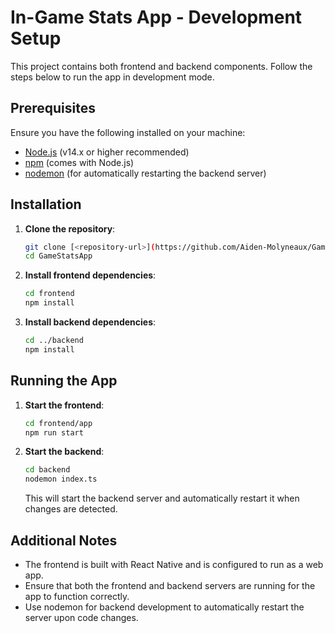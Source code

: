 # In-Game Stats App - Development Setup

This project contains both frontend and backend components. Follow the steps below to run the app in development mode.

## Prerequisites

Ensure you have the following installed on your machine:

- [Node.js](https://nodejs.org/) (v14.x or higher recommended)
- [npm](https://www.npmjs.com/) (comes with Node.js)
- [nodemon](https://nodemon.io/) (for automatically restarting the backend server)

## Installation

1. **Clone the repository**:

   ```bash
   git clone [<repository-url>](https://github.com/Aiden-Molyneaux/GameStatsApp.git)
   cd GameStatsApp
   ```

2. **Install frontend dependencies**:

   ```bash
   cd frontend
   npm install
   ```

3. **Install backend dependencies**:

   ```bash
   cd ../backend
   npm install
   ```

## Running the App

1. **Start the frontend**:

   ```bash
   cd frontend/app
   npm run start
   ```

2. **Start the backend**:

   ```bash
   cd backend
   nodemon index.ts
   ```

   This will start the backend server and automatically restart it when changes are detected.

## Additional Notes
- The frontend is built with React Native and is configured to run as a web app.
- Ensure that both the frontend and backend servers are running for the app to function correctly.
- Use nodemon for backend development to automatically restart the server upon code changes.
